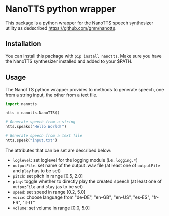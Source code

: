 # NanoTTS python wrapper

This package is a python wrapper for the NanoTTS speech synthesizer utility as dedscribed https://github.com/gmn/nanotts.

## Installation

You can install this package with `pip install nanotts`.
Make sure you have the NanoTTS synthesizer installed and added to your $PATH.

## Usage

The NanoTTS python wrapper provides to methods to generate speech, one from a string input, the other from a text file.

```python
import nanotts

ntts = nanotts.NanoTTS()

# Generate speech from a string
ntts.speaks("Hello World!")

# Generate speech from a text file
ntts.speak("input.txt")
```

The attributes that can be set are described below:

* `loglevel`: set loglevel for the logging module (i.e. `logging.*`)
* `outputFile`: set name of the output .wav file (at least one of `outputFile` and `play` has to be set)
* `pitch`: set pitch in range [0.5, 2.0]
* `play`: toggle whether to directly play the created speech (at least one of `outpuzFile` and `play` jas to be set)
* `speed`: set speed in range [0.2, 5.0]
* `voice`: choose language from "de-DE", "en-GB", "en-US", "es-ES", "fr-FR", "it-IT"
* `volume`: set volume in range [0.0, 5.0]

